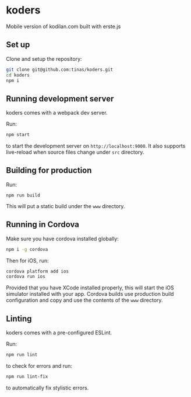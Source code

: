 # koders
Mobile version of kodilan.com built with erste.js

## Set up
Clone and setup the repository:

```bash
git clone git@github.com:tinas/koders.git
cd koders
npm i
```

## Running development server
koders comes with a webpack dev server.

Run:

```bash
npm start
```

to start the development server on `http://localhost:9000`. It also supports live-reload when source files change under `src` directory.

## Building for production

Run:

```
npm run build
```

This will put a static build under the `www` directory.

## Running in Cordova
Make sure you have cordova installed globally:
```bash
npm i -g cordova
```

Then for iOS, run:

```bash
cordova platform add ios
cordova run ios
```

Provided that you have XCode installed properly, this will start the iOS simulator installed with your app. Cordova builds use production build configuration and copy and use the contents of the `www` directory.

## Linting
koders comes with a pre-configured ESLint.

Run:
```bash
npm run lint
```

to check for errors and run:

```bash
npm run lint-fix
```

to automatically fix stylistic errors.
